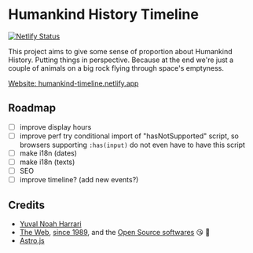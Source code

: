 # Humankind History Timeline

[![Netlify Status](https://api.netlify.com/api/v1/badges/5d98cb02-a50f-407a-a04b-a42b3ca06e11/deploy-status)](https://app.netlify.com/sites/humankind-timeline/deploys)

This project aims to give some sense of proportion about Humankind History. Putting things in perspective.
Because at the end we're just a couple of animals on a big rock flying through space's emptyness.

[Website: humankind-timeline.netlify.app](https://humankind-timeline.netlify.app)

## Roadmap

- [ ] improve display hours
- [ ] improve perf try conditional import of "hasNotSupported" script, so browsers supporting `:has(input)` do not even have to have this script
- [ ] make i18n (dates)
- [ ] make i18n (texts)
- [ ] SEO
- [ ] improve timeline? (add new events?)

## Credits

- [Yuval Noah Harrari](https://www.ynharari.com/)
- [The Web](https://www.laquadrature.net/), [since 1989](https://www.eff.org/), and the [Open Source softwares](https://framasoft.org/en/) 😘 🙌
- [Astro.js](https://astro.build)
